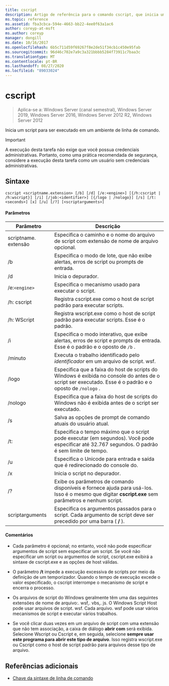 ```yaml
---
title: cscript
description: Artigo de referência para o comando cscript, que inicia um script para que ele seja executado em um ambiente de linha de comando.
ms.topic: reference
ms.assetid: fba3cbca-594e-4663-bb22-4ee0f63a1ac6
author: coreyp-at-msft
ms.author: coreyp
manager: dongill
ms.date: 10/16/2017
ms.openlocfilehash: 6b5c711d59f69267f8e2de51f34cb1c450e95fab
ms.sourcegitcommit: 96d46c702e7a9c3a321bbbb5284f73911c7baa3c
ms.translationtype: MT
ms.contentlocale: pt-BR
ms.lasthandoff: 08/27/2020
ms.locfileid: "89033024"
---
```

# <a name="cscript"></a>cscript

> Aplica-se a: Windows Server (canal semestral), Windows Server 2019, Windows Server 2016, Windows Server 2012 R2, Windows Server 2012

Inicia um script para ser executado em um ambiente de linha de comando.

>[!IMPORTANT]
> A execução desta tarefa não exige que você possua credenciais administrativas. Portanto, como uma prática recomendada de segurança, considere a execução desta tarefa como um usuário sem credenciais administrativas.

## <a name="syntax"></a>Sintaxe

```
cscript <scriptname.extension> [/b] [/d] [/e:<engine>] [{/h:cscript | /h:wscript}] [/i] [/job:<identifier>] [{/logo | /nologo}] [/s] [/t:<seconds>] [x] [/u] [/?] [<scriptarguments>]
```

#### <a name="parameters"></a>Parâmetros

| Parâmetro | Descrição |
| --------- | ----------- |
| scriptname. extensão | Especifica o caminho e o nome do arquivo de script com extensão de nome de arquivo opcional. |
| /b | Especifica o modo de lote, que não exibe alertas, erros de script ou prompts de entrada. |
| /d | Inicia o depurador. |
| /e:`<engine>` | Especifica o mecanismo usado para executar o script. |
| /h: cscript | Registra cscript.exe como o host de script padrão para executar scripts. |
| /h: WScript | Registra wscript.exe como o host de script padrão para executar scripts. Esse é o padrão. |
| /i | Especifica o modo interativo, que exibe alertas, erros de script e prompts de entrada. Esse é o padrão e o oposto de `/b` . |
| /minuto<identifier> | Executa o trabalho identificado pelo *identificador* em um arquivo de script. wsf. |
| /logo | Especifica que a faixa do host de scripts do Windows é exibida no console do antes de o script ser executado. Esse é o padrão e o oposto de `/nologo` . |
| /nologo | Especifica que a faixa do host de scripts do Windows não é exibida antes de o script ser executado. |
| /s | Salva as opções de prompt de comando atuais do usuário atual. |
| /t:<seconds> | Especifica o tempo máximo que o script pode executar (em segundos). Você pode especificar até 32.767 segundos. O padrão é sem limite de tempo. |
| /u | Especifica o Unicode para entrada e saída que é redirecionado do console do. |
| /x | Inicia o script no depurador. |
| /? | Exibe os parâmetros de comando disponíveis e fornece ajuda para usá-los. Isso é o mesmo que digitar **cscript.exe** sem parâmetros e nenhum script. |
| scriptarguments | Especifica os argumentos passados para o script. Cada argumento de script deve ser precedido por uma barra ( **/** ). |

#### <a name="remarks"></a>Comentários

- Cada parâmetro é opcional; no entanto, você não pode especificar argumentos de script sem especificar um script. Se você não especificar um script ou argumentos de script, cscript.exe exibirá a sintaxe de cscript.exe e as opções de host válidas.

- O parâmetro **/t** impede a execução excessiva de scripts por meio da definição de um temporizador. Quando o tempo de execução excede o valor especificado, o cscript interrompe o mecanismo de script e encerra o processo.

- Os arquivos de script do Windows geralmente têm uma das seguintes extensões de nome de arquivo:. wsf,. vbs,. js. O Windows Script Host pode usar arquivos de script. wsf. Cada arquivo. wsf pode usar vários mecanismos de script e executar vários trabalhos.

- Se você clicar duas vezes em um arquivo de script com uma extensão que não tem associação, a caixa de diálogo **abrir com** será exibida. Selecione Wscript ou Cscript e, em seguida, selecione **sempre usar este programa para abrir este tipo de arquivo**. Isso registra wscript.exe ou Cscript como o host de script padrão para arquivos desse tipo de arquivo.

## <a name="additional-references"></a>Referências adicionais

- [Chave da sintaxe de linha de comando](command-line-syntax-key.md)
